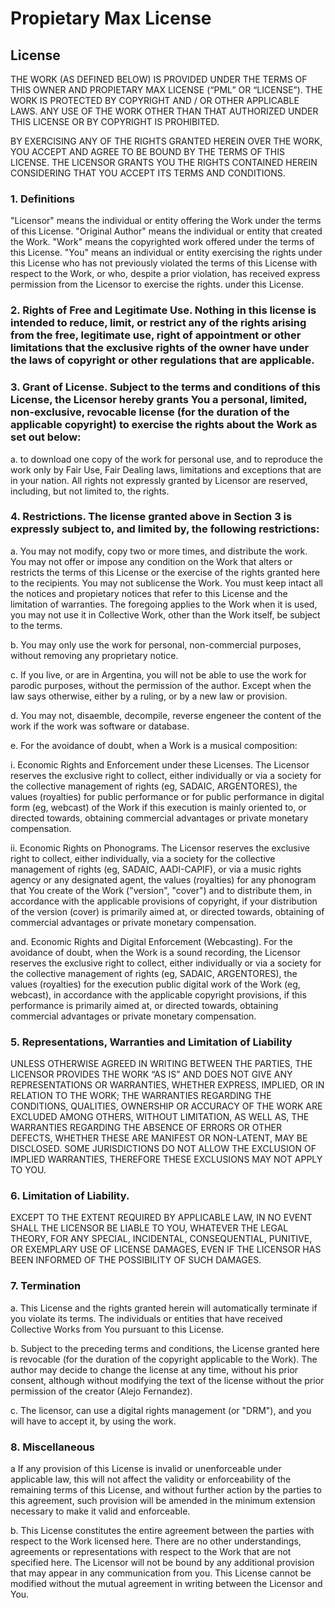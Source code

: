 # Propietary Max License
## License

THE WORK (AS DEFINED BELOW) IS PROVIDED UNDER THE TERMS OF THIS OWNER AND PROPIETARY MAX LICENSE (“PML” OR “LICENSE”). THE WORK IS PROTECTED BY COPYRIGHT AND / OR OTHER APPLICABLE LAWS. ANY USE OF THE WORK OTHER THAN THAT AUTHORIZED UNDER THIS LICENSE OR BY COPYRIGHT IS PROHIBITED.

BY EXERCISING ANY OF THE RIGHTS GRANTED HEREIN OVER THE WORK, YOU ACCEPT AND AGREE TO BE BOUND BY THE TERMS OF THIS LICENSE. THE LICENSOR GRANTS YOU THE RIGHTS CONTAINED HEREIN CONSIDERING THAT YOU ACCEPT ITS TERMS AND CONDITIONS.

### 1. Definitions

"Licensor" means the individual or entity offering the Work under the terms of this License.
"Original Author" means the individual or entity that created the Work.
"Work" means the copyrighted work offered under the terms of this License.
"You" means an individual or entity exercising the rights under this License who has not previously violated the terms of this License with respect to the Work, or who, despite a prior violation, has received express permission from the Licensor to exercise the rights. under this License.

### 2. Rights of Free and Legitimate Use. Nothing in this license is intended to reduce, limit, or restrict any of the rights arising from the free, legitimate use, right of appointment or other limitations that the exclusive rights of the owner have under the laws of copyright or other regulations that are applicable.

### 3. Grant of License. Subject to the terms and conditions of this License, the Licensor hereby grants You a personal, limited, non-exclusive, revocable license (for the duration of the applicable copyright) to exercise the rights about the Work as set out below:

a. to download one copy of the work for personal use, and to reproduce the work only by Fair Use, Fair Dealing laws, limitations and exceptions that are in your nation.
All rights not expressly granted by Licensor are reserved, including, but not limited to, the rights.

### 4. Restrictions. The license granted above in Section 3 is expressly subject to, and limited by, the following restrictions:


a. You may not modify, copy two or more times, and distribute the work. You may not offer or impose any condition on the Work that alters or restricts the terms of this License or the exercise of the rights granted here to the recipients. You may not sublicense the Work. You must keep intact all the notices and propietary notices that refer to this License and the limitation of warranties. The foregoing applies to the Work when it is  used, you may not use it in Collective Work, other than the Work itself, be subject to the terms.

b. You may only use the work for personal, non-commercial purposes, without removing any proprietary notice.

c. If you live, or are in Argentina, you will not be able to use the work for parodic purposes, without the permission of the author. Except when the law says otherwise, either by a ruling, or by a new law or provision.

d. You may not, disaemble, decompile, reverse engeneer the content of the work if the work was software or database.

e. For the avoidance of doubt, when a Work is a musical composition:

i. Economic Rights and Enforcement under these Licenses. The Licensor reserves the exclusive right to collect, either individually or via a society for the collective management of rights (eg, SADAIC, ARGENTORES), the values ​​(royalties) for public performance or for public performance in digital form (eg, webcast) of the Work if this execution is mainly oriented to, or directed towards, obtaining commercial advantages or private monetary compensation.


ii. Economic Rights on Phonograms. The Licensor reserves the exclusive right to collect, either individually, via a society for the collective management of rights (eg, SADAIC, AADI-CAPIF), or via a music rights agency or any designated agent, the values ​​(royalties) for any phonogram that You create of the Work ("version", "cover") and to distribute them, in accordance with the applicable provisions of copyright, if your distribution of the version (cover) is primarily aimed at, or directed towards, obtaining of commercial advantages or private monetary compensation.

and. Economic Rights and Digital Enforcement (Webcasting). For the avoidance of doubt, when the Work is a sound recording, the Licensor reserves the exclusive right to collect, either individually or via a society for the collective management of rights (eg, SADAIC, ARGENTORES), the values ​​(royalties) for the execution public digital work of the Work (eg, webcast), in accordance with the applicable copyright provisions, if this performance is primarily aimed at, or directed towards, obtaining commercial advantages or private monetary compensation.

### 5. Representations, Warranties and Limitation of Liability

UNLESS OTHERWISE AGREED IN WRITING BETWEEN THE PARTIES, THE LICENSOR PROVIDES THE WORK “AS IS” AND DOES NOT GIVE ANY REPRESENTATIONS OR WARRANTIES, WHETHER EXPRESS, IMPLIED, OR IN RELATION TO THE WORK; THE WARRANTIES REGARDING THE CONDITIONS, QUALITIES, OWNERSHIP OR ACCURACY OF THE WORK ARE EXCLUDED AMONG OTHERS, WITHOUT LIMITATION, AS WELL AS, THE WARRANTIES REGARDING THE ABSENCE OF ERRORS OR OTHER DEFECTS, WHETHER THESE ARE MANIFEST OR NON-LATENT, MAY BE DISCLOSED. SOME JURISDICTIONS DO NOT ALLOW THE EXCLUSION OF IMPLIED WARRANTIES, THEREFORE THESE EXCLUSIONS MAY NOT APPLY TO YOU.

### 6. Limitation of Liability. 
EXCEPT TO THE EXTENT REQUIRED BY APPLICABLE LAW, IN NO EVENT SHALL THE LICENSOR BE LIABLE TO YOU, WHATEVER THE LEGAL THEORY, FOR ANY SPECIAL, INCIDENTAL, CONSEQUENTIAL, PUNITIVE, OR EXEMPLARY USE OF LICENSE DAMAGES, EVEN IF THE LICENSOR HAS BEEN INFORMED OF THE POSSIBILITY OF SUCH DAMAGES.

### 7. Termination

a. This License and the rights granted herein will automatically terminate if you violate its terms. The individuals or entities that have received Collective Works from You pursuant to this License.

b. Subject to the preceding terms and conditions, the License granted here is revocable (for the duration of the copyright applicable to the Work). The author may decide to change the license at any time, without his prior consent, although without modifying the text of the license without the prior permission of the creator (Alejo Fernandez).

c. The licensor, can use a digital rights management (or "DRM"), and you will have to accept it, by using the work.

### 8. Miscellaneous

a If any provision of this License is invalid or unenforceable under applicable law, this will not affect the validity or enforceability of the remaining terms of this License, and without further action by the parties to this agreement, such provision will be amended in the minimum extension necessary to make it valid and enforceable.

b. This License constitutes the entire agreement between the parties with respect to the Work licensed here. There are no other understandings, agreements or representations with respect to the Work that are not specified here. The Licensor will not be bound by any additional provision that may appear in any communication from you. This License cannot be modified without the mutual agreement in writing between the Licensor and You.
